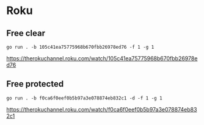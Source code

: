# Roku

## Free clear

~~~
go run . -b 105c41ea75775968b670fbb26978ed76 -f 1 -g 1
~~~

https://therokuchannel.roku.com/watch/105c41ea75775968b670fbb26978ed76

## Free protected

~~~
go run . -b f0ca6f0eef0b5b97a3e078874eb832c1 -d -f 1 -g 1
~~~

https://therokuchannel.roku.com/watch/f0ca6f0eef0b5b97a3e078874eb832c1
